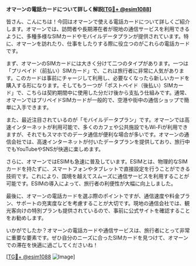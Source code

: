 **オマーンの電話カードについて詳しく解説[[TG💪+ @esim1088](https://t.me/s/esim1088)]**

皆さん、こんにちは！今回はオマーンで使える電話カードについて詳しくご紹介します。オマーンでは、訪問者や長期滞在者が現地の通信サービスを利用できるように、多種多様なSIMカードやモバイルデータプランが提供されています。特に、オマーンを訪れたり、仕事をしたりする際に役立つのがこれらの電話カードです。

まず、オマーンのSIMカードには大きく分けて二つのタイプがあります。一つは「プリペイド（前払い）SIMカード」で、これは旅行者に非常に人気があります。このカードは事前にチャージして利用し、必要なくなったら新しいカードを購入する形になります。そしてもう一つが「ポストペイド（後払い）SIMカード」で、こちらは契約期間中に使用した分だけ後から支払う仕組みです。通常、オマーンではプリペイドSIMカードが一般的で、空港や街中の通信ショップで簡単に入手できます。

また、最近注目されているのが「モバイルデータプラン」です。オマーンでは高速インターネットが利用可能で、多くのカフェや公共施設でもWi-Fiが利用できますが、それでもスマホでのデータ通信が便利な場合が多いです。オマーンの通信会社では、高速インターネットが付いたデータプランを提供しており、旅行中でもYouTubeやSNSが快適に楽しめます。

さらに、オマーンではESIMも急速に普及しています。ESIMとは、物理的なSIMカードを持たずに、スマートフォンやタブレットで直接設定を行うことができる技術です。これにより、国境を越えてスムーズに通信サービスを利用することが可能です。ESIMの導入によって、旅行者の利便性が大幅に向上しました。

最後に、オマーンの電話カードを選ぶ際のポイントですが、通信速度や料金プラン、サポートの充実度などを考慮することが大切です。現地の通信会社では、観光客向けの特別プランも提供されているので、事前に公式サイトを確認することをお勧めします。

いかがでしたか？オマーンの電話カードや通信サービスは、旅行者にとって非常に重要な要素です。ぜひ自分のニーズに合ったSIMカードを見つけて、オマーンでの滞在を快適に過ごしてくださいね！

[[TG💪+ @esim1088](https://t.me/s/esim1088) ![Image](https://i.postimg.cc/Y0z9fWf4/image.png)]